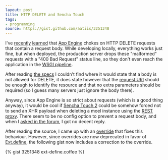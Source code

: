 ```yaml
---
layout: post
title: HTTP DELETE and Sencha Touch
tags:
- programming
source: https://gist.github.com/aatiis/3251348
---
```


I've [recently][1] [learned][2] that [App Engine][3] chokes on HTTP DELETE
requests that contain a request body. While developing locally, everything
works just fine, but when deployed, the production server drops these
"malformed" requests with a "400 Bad Request" status line, so they don't even
reach the application in the [WSGI pipeline][5].

[1]: http://stackoverflow.com/q/2539394/252239
[2]: http://stackoverflow.com/a/3375122/252239
[3]: https://developers.google.com/appengine/
[5]: http://en.wikipedia.org/wiki/Web_Server_Gateway_Interface


After reading [the specs][4] I couldn't find where it would state that a body
is not allowed for DELETE, it does state however that the [request URI][6]
should be enough to identify the resource and that no extra parameters should
be required (so I guess many servers just ignore the body there).

[4]: http://www.w3.org/Protocols/rfc2616/rfc2616-sec9.html#sec9.7
[6]: http://www.w3.org/Protocols/rfc2616/rfc2616-sec5.html#sec5.1.2

Anyway, since App Engine is so strict about requests (which is a good thing
anyway), it would be cool if [Sencha Touch 2][7] could be somehow forced not to
send an XHR payload when deleting a moel instance using the [REST proxy][8].
There seem to be no config option to prevent a request body, and when I [asked
in the forum][9], I got no decent reply.

[7]: http://www.sencha.com/products/touch
[8]: http://docs.sencha.com/touch/2-0/#!/api/Ext.data.proxy.Rest
[9]: http://www.sencha.com/forum/showthread.php?233537

After reading the source, I came up with an [override][10] that fixes this
behaviour. However, since overrides are now deprecated in favor of
[Ext.define][11], the following gist now includes a correction to the override.

[10]: http://docs.sencha.com/touch/2-0/#!/api/Ext-method-override
[11]: http://docs.sencha.com/touch/2-0/#!/api/Ext-method-define

{% gist 3251348 ext-define.coffee %}
